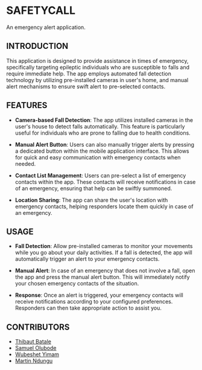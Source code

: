 
# SAFETYCALL

An emergency alert application.

## INTRODUCTION

This application is designed to provide assistance in times of emergency, specifically targeting epileptic individuals who are susceptible to falls and require immediate help. The app employs automated fall detection technology by utilizing pre-installed cameras in user's home, and manual alert mechanisms to ensure swift alert to pre-selected contacts.

## FEATURES

- **Camera-based Fall Detection**: The app utilizes installed cameras in the user's house to detect falls automatically. This feature is particularly useful for individuals who are prone to falling due to health conditions.

- **Manual Alert Button**: Users can also manually trigger alerts by pressing a dedicated button within the mobile application interface. This allows for quick and easy communication with emergency contacts when needed.

- **Contact List Management**: Users can pre-select a list of emergency contacts within the app. These contacts will receive notifications in case of an emergency, ensuring that help can be swiftly summoned.

- **Location Sharing**: The app can share the user's location with emergency contacts, helping responders locate them quickly in case of an emergency.

## USAGE

- **Fall Detection**: Allow pre-installed cameras to monitor your movements while you go about your daily activities. If a fall is detected, the app will automatically trigger an alert to your emergency contacts.

- **Manual Alert**: In case of an emergency that does not involve a fall, open the app and press the manual alert button. This will immediately notify your chosen emergency contacts of the situation.

- **Response**: Once an alert is triggered, your emergency contacts will receive notifications according to your configured preferences. Responders can then take appropriate action to assist you.

## CONTRIBUTORS

- [Thibaut Batale](https://github.com/Freedisch)
- [Samuel Olubode](https://github.com/SundayOlubode)
- [Wubeshet Yimam](https://github.com/wubeshetA)
- [Martin Ndungu](https://github.com/gichuri)
